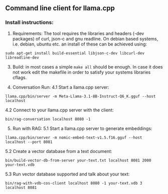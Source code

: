 ## Command line client for llama.cpp

### Install instructions:
1. Requirements:
The tool requires the libraries and headers (-dev packages)
of curl, json-c and gnu readline. On debian based systems, i.e.
debian, ubuntu etc. an install of these can be achieved using:
```
sudo apt-get install build-essential libjson-c-dev libcurl-dev libreadline-dev  
```

3. Build:
in most cases a simple `make all` should be enough.
In case it does not work edit the makefile in order to
satisfy your systems libraries cflags.

4. Conversation Run:
4.1 Start a llama.cpp server:
```
llama.cpp/bin/server -m Meta-Llama-3.1-8B-Instruct-Q6_K.gguf --host localhost
```
4.2 Connect to your llama.cpp server with the client:
```
bin/rag-conversation localhost 8080 -1
```

5. Run with RAG:
5.1 Start a llama.cpp server to generate embeddings:
```
llama.cpp/bin/server -m nomic-embed-text-v1.5.f16.gguf --host localhost --port 8081
```
5.2 Create a vector database from a text document:
```
bin/build-vector-db-from-server your-text.txt localhost 8081 2000 your-text.vdb
```
5.3 Run vector database supported and talk about your text:
```
bin/rag-with-vdb-cos-client localhost 8080 -1 your-text.vdb 3 localhost 8081
```
